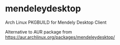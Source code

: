 mendeleydesktop
===============

Arch Linux PKGBUILD for Mendely Desktop Client

Alternative to AUR package from https://aur.archlinux.org/packages/mendeleydesktop/ 
